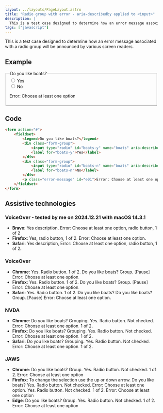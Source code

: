 ```yaml
---
layout: ../layouts/PageLayout.astro
title: "Radio group with error - aria-describedby applied to <input>"
description: |
  This is a test case designed to determine how an error message associated with a radio group will be announced by various screen readers.
tags: ["javascript"]
---
```


This is a test case designed to determine how an error message associated with a radio group will be announced by various screen readers.

## Example

  <form action="#">
    <fieldset>
      <legend>Do you like boats?</legend>
      <div class="form-group">
        <input type="radio" id="boats-y" name="boats" aria-describedby="e01">
        <label for="boats-y">Yes</label>
      </div>
      <div class="form-group">
        <input type="radio" id="boats-n" name="boats" aria-describedby="e01">
        <label for="boats-n">No</label>
      </div>
      <p class="error-message" id="e01">Error: Choose at least one option</p>
    </fieldset>
  </form>

## Code

```html
<form action="#">
	<fieldset>
		<legend>Do you like boats?</legend>
		<div class="form-group">
			<input type="radio" id="boats-y" name="boats" aria-describedby="e01">
			<label for="boats-y">Yes</label>
		</div>
		<div class="form-group">
			<input type="radio" id="boats-n" name="boats" aria-describedby="e01">
			<label for="boats-n">No</label>
		</div>
		<p class="error-message" id="e01">Error: Choose at least one option</p>
	</fieldset>
</form>
```

## Assistive technologies

### VoiceOver - tested by me on 2024.12.21 with macOS 14.3.1
- **Brave**: Yes description, <span green>Error: Choose at least one option</span>, radio button, 1 of 2
- **Firefox**: Yes, radio button, 1 of 2. <span green>Error: Choose at least one option.</span>
- **Safari**: Yes description, <span green>Error: Choose at least one option</span>, radio button, 1 of 2.

### VoiceOver
- **Chrome**: Yes. Radio button. 1 of 2. Do you like boats? Group. [Pause] <span green>Error: Choose at least one option.</span>
- **Firefox**: Yes. Radio button. 1 of 2. Do you like boats? Group. [Pause] <span green>Error: Choose at least one option.</span>
- **Safari**: Yes. Radio button. 1 of 2. Do you like boats? Do you like boats? Group. [Pause] <span green>Error: Choose at least one option.</span>

### NVDA
- **Chrome**: Do you like boats? Grouping. Yes. Radio button. Not checked. <span green>Error: Choose at least one option.</span> 1 of 2.
- **Firefox**: Do you like boats? Grouping. Yes. Radio button. Not checked. <span green>Error: Choose at least one option.</span> 1 of 2.
- **Safari**: Do you like boats? Grouping. Yes. Radio button. Not checked. <span green>Error: Choose at least one option.</span> 1 of 2.

### JAWS
- **Chrome**: Do you like boats? Group. Yes. Radio button. Not checked. 1 of 2. <span green>Error: Choose at least one option</span>
- **Firefox**: To change the selection use the up or down arrow. Do you like boats? Yes. Radio button. Not checked. <span green>Error: Choose at least one option.</span> Yes. Radio button. Not checked. 1 of 2. <span green>Error: Choose at least one option</span>
- **Edge**: Do you like boats? Group. Yes. Radio button. Not checked. 1 of 2. <span green>Error: Choose at least one option</span>